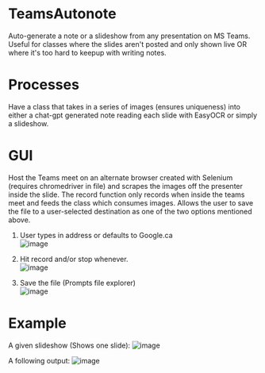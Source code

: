 # TeamsAutonote
Auto-generate a note or a slideshow from any presentation on MS Teams. 
Useful for classes where the slides aren't posted and only shown live OR where it's too hard to keepup with writing notes.

# Processes
Have a class that takes in a series of images (ensures uniqueness) into either a chat-gpt generated note reading each slide with EasyOCR or simply a slideshow.

# GUI
Host the Teams meet on an alternate browser created with Selenium (requires chromedriver in file) and scrapes the images off the presenter inside the slide.
The record function only records when inside the teams meet and feeds the class which consumes images.
Allows the user to save the file to a user-selected destination as one of the two options mentioned above.

1. User types in address or defaults to Google.ca <br />
![image](https://github.com/M4TTH3/TeamsAutonote/assets/61128748/3e5dbc60-d25d-48d3-a69c-cedc10035273)

2. Hit record and/or stop whenever. <br />
![image](https://github.com/M4TTH3/TeamsAutonote/assets/61128748/c35bf16e-8709-4f26-a5e3-c283ee91b97e)

3. Save the file (Prompts file explorer) <br />
![image](https://github.com/M4TTH3/TeamsAutonote/assets/61128748/8b44857e-1262-4238-9bca-43417094a55c)



# Example
A given slideshow (Shows one slide):
![image](https://github.com/M4TTH3/TeamsAutonote/assets/61128748/aa99e1c2-cb78-4c2f-98da-41ad5fe0a3d4)

A following output:
![image](https://github.com/M4TTH3/TeamsAutonote/assets/61128748/905f6f5a-baf1-4a57-bb73-686901bbd533)
